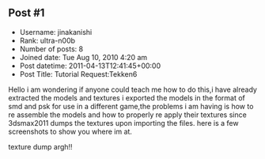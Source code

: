 ## Post #1
- Username: jinakanishi
- Rank: ultra-n00b
- Number of posts: 8
- Joined date: Tue Aug 10, 2010 4:20 am
- Post datetime: 2011-04-13T12:41:45+00:00
- Post Title: Tutorial Request:Tekken6

Hello i am wondering if anyone could teach me how to do this,i have already extracted the models and textures
i exported the models in the format of smd and psk for use in a different game,the problems i am having is
how to re assemble the models and how to properly re apply their textures since 3dsmax2011 dumps the textures upon importing the files.
here is a few screenshots to show you where im at.

texture dump argh!!
